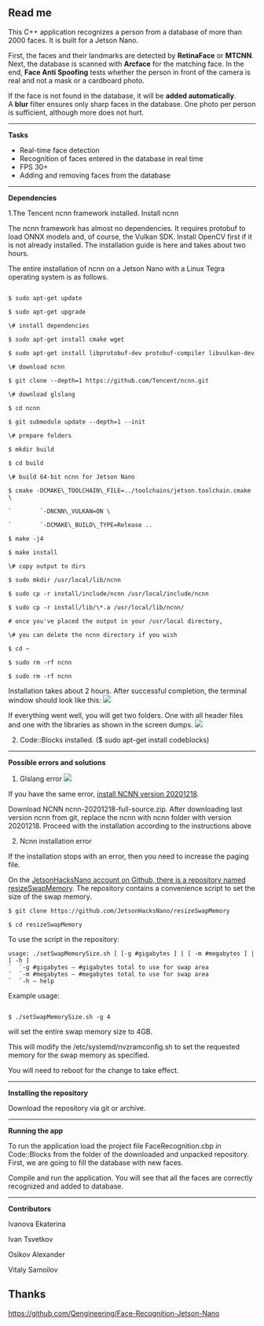 **Read me**
------------

This C++ application recognizes a person from a database of more than 2000 faces. It is built for a Jetson Nano.

First, the faces and their landmarks are detected by **RetinaFace** or **MTCNN**. Next, the database is scanned with **Arcface** for the matching face. In the end, **Face Anti Spoofing** tests whether the person in front of the camera is real and not a mask or a cardboard photo.

If the face is not found in the database, it will be **added automatically**. A **blur** filter ensures only sharp faces in the database. One photo per person is sufficient, although more does not hurt.

------------

**Tasks**

- Real-time face detection
- Recognition of faces entered in the database in real time
- FPS 30+
- Adding and removing faces from the database


------------
**Dependencies**

1.The Tencent ncnn framework installed. Install ncnn

The ncnn framework has almost no dependencies. It requires protobuf to load ONNX models and, of course, the Vulkan SDK. Install OpenCV first if it is not already installed. The installation guide is here and takes about two hours.

The entire installation of ncnn on a Jetson Nano with a Linux Tegra operating system is as follows.
```

$ sudo apt-get update

$ sudo apt-get upgrade

\# install dependencies

$ sudo apt-get install cmake wget

$ sudo apt-get install libprotobuf-dev protobuf-compiler libvulkan-dev

\# download ncnn

$ git clone --depth=1 https://github.com/Tencent/ncnn.git

\# download glslang

$ cd ncnn

$ git submodule update --depth=1 --init

\# prepare folders

$ mkdir build

$ cd build

\# build 64-bit ncnn for Jetson Nano

$ cmake -DCMAKE\_TOOLCHAIN\_FILE=../toolchains/jetson.toolchain.cmake \

`        `-DNCNN\_VULKAN=ON \

`        `-DCMAKE\_BUILD\_TYPE=Release ..

$ make -j4

$ make install

\# copy output to dirs

$ sudo mkdir /usr/local/lib/ncnn

$ sudo cp -r install/include/ncnn /usr/local/include/ncnn

$ sudo cp -r install/lib/\*.a /usr/local/lib/ncnn/

# once you've placed the output in your /usr/local directory,

\# you can delete the ncnn directory if you wish

$ cd ~

$ sudo rm -rf ncnn

$ sudo rm -rf ncnn

```
Installation takes about 2 hours. After successful completion, the terminal window should look like this: ![](Aspose.Words.90c99390-2502-4406-9507-0ecd3905db6b.002.png)

If everything went well, you will get two folders. One with all header files and one with the libraries as shown in the screen dumps. ![](Aspose.Words.90c99390-2502-4406-9507-0ecd3905db6b.003.png)

2. Code::Blocks installed. ($ sudo apt-get install codeblocks)

------------

**Possible errors and solutions**

1) Glslang error
![](Aspose.Words.90c99390-2502-4406-9507-0ecd3905db6b.004.png)

If you have the same error, [install NCNN version 20201218](https://github.com/Tencent/ncnn/releases/tag/20201218). 

Download NCNN ncnn-20201218-full-source.zip. After downloading last version ncnn from git, replace the ncnn with ncnn folder with version 20201218. Proceed with the installation according to the instructions above

2) Ncnn installation error

If the installation stops with an error, then you need to increase the paging file.

On the [JetsonHacksNano account on Github, there is a repository named resizeSwapMemory](https://github.com/JetsonHacksNano/resizeSwapMemory). The repository contains a convenience script to set the size of the swap memory.

```
$ git clone https://github.com/JetsonHacksNano/resizeSwapMemory

$ cd resizeSwapMemory

```
To use the script in the repository:

```
usage: ./setSwapMemorySize.sh [ [-g #gigabytes ] | [ -m #megabytes ] | [ -h ]
`  `-g #gigabytes – #gigabytes total to use for swap area
`  `-m #megabytes – #megabytes total to use for swap area
`  `-h – help 

```
Example usage:
```

$ ./setSwapMemorySize.sh -g 4
```

will set the entire swap memory size to 4GB.

This will modify the /etc/systemd/nvzramconfig.sh to set the requested memory for the swap memory as specified.

You will need to reboot for the change to take effect.

------------

**Installing the repository**

Download the repository via git or archive.

------------

**Running the app**

To run the application load the project file FaceRecognition.cbp in Code::Blocks from the folder of the downloaded and unpacked repository.
First, we are going to fill the database with new faces. 

Compile and run the application. You will see that all the faces are correctly recognized and added to database.

------------

**Contributors**

Ivanova Ekaterina

Ivan Tsvetkov

Osikov Alexander

Vitaly Samoilov

**Thanks**
------------

<https://github.com/Qengineering/Face-Recognition-Jetson-Nano>
